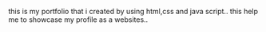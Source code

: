 this is my portfolio that i created by using html,css and java script..
this help me to showcase my profile as a websites..
